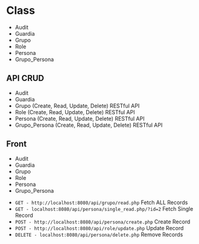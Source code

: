 # Class
- Audit
- Guardia
- Grupo
- Role
- Persona
- Grupo_Persona

## API CRUD
- Audit
- Guardia
- Grupo (Create, Read, Update, Delete) RESTful API
- Role (Create, Read, Update, Delete) RESTful API
- Persona (Create, Read, Update, Delete) RESTful API
- Grupo_Persona (Create, Read, Update, Delete) RESTful API


## Front 
- Audit
- Guardia
- Grupo
- Role
- Persona
- Grupo_Persona



* `GET - http://localhost:8080/api/grupo/read.php` Fetch ALL Records
* `GET - localhost:8080/api/persona/single_read.php/?id=2` Fetch Single Record
* `POST - http://localhost:8080/api/persona/create.php` Create Record
* `POST - http://localhost:8080/api/role/update.php` Update Record
* `DELETE - localhost:8080/api/persona/delete.php` Remove Records
